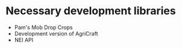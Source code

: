 Necessary development libraries
===============================

* Pam's Mob Drop Crops
* Development version of AgriCraft
* NEI API
